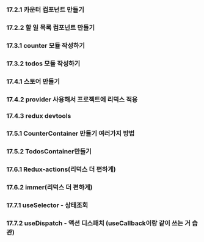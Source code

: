### 17.2.1 카운터 컴포넌트 만들기

### 17.2.2 할 일 목록 컴포넌트 만들기

### 17.3.1 counter 모듈 작성하기

### 17.3.2 todos 모듈 작성하기

### 17.4.1 스토어 만들기

### 17.4.2 provider 사용해서 프로젝트에 리덕스 적용

### 17.4.3 redux devtools

### 17.5.1 CounterContainer 만들기 여러가지 방법

### 17.5.2 TodosContainer만들기

### 17.6.1 Redux-actions(리덕스 더 편하게)

### 17.6.2 immer(리덕스 더 편하게)

### 17.7.1 useSelector - 상태조회

### 17.7.2 useDispatch - 액션 디스패치 (useCallback이랑 같이 쓰는 거 습관)
